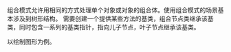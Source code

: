 组合模式允许用相同的方式处理单个对象或对象的组合体。使用组合模式的场景基本涉及到树形结构。
需要创建一个提供某些方法的基类，组合节点类继承该基类，同时包含一系列的基类指针，指向儿子节点，叶子节点继承该基类。

以绘制图形为例。